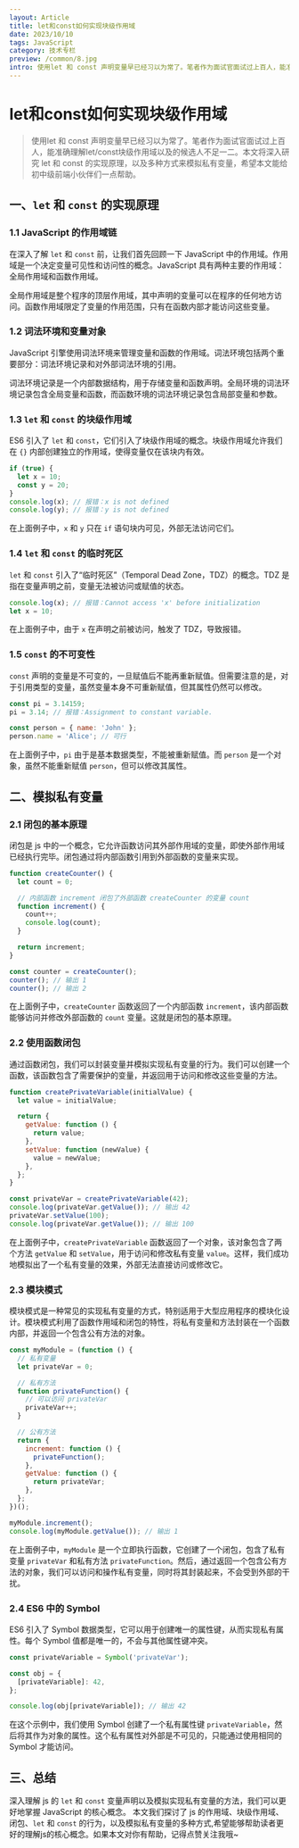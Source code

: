 ```yaml
---
layout: Article
title: let和const如何实现块级作用域
date: 2023/10/10
tags: JavaScript
category: 技术专栏
preview: /common/8.jpg
intro: 使用let 和 const 声明变量早已经习以为常了。笔者作为面试官面试过上百人，能准确理解let/const块级作用域以及的候选人不足一二。本文将深入研究 let 和 const 的实现原理，以及多种方式来模拟私有变量，希望本文能给初中级前端小伙伴们一点帮助。
---
```


# let和const如何实现块级作用域

>使用let 和 const 声明变量早已经习以为常了。笔者作为面试官面试过上百人，能准确理解let/const块级作用域以及的候选人不足一二。本文将深入研究 let 和 const 的实现原理，以及多种方式来模拟私有变量，希望本文能给初中级前端小伙伴们一点帮助。

## 一、`let` 和 `const` 的实现原理

### 1.1 JavaScript 的作用域链

在深入了解 `let` 和 `const` 前，让我们首先回顾一下 JavaScript 中的作用域。作用域是一个决定变量可见性和访问性的概念。JavaScript 具有两种主要的作用域：全局作用域和函数作用域。

全局作用域是整个程序的顶层作用域，其中声明的变量可以在程序的任何地方访问。函数作用域限定了变量的作用范围，只有在函数内部才能访问这些变量。

### 1.2 词法环境和变量对象

JavaScript 引擎使用词法环境来管理变量和函数的作用域。词法环境包括两个重要部分：词法环境记录和对外部词法环境的引用。

词法环境记录是一个内部数据结构，用于存储变量和函数声明。全局环境的词法环境记录包含全局变量和函数，而函数环境的词法环境记录包含局部变量和参数。

### 1.3 `let` 和 `const` 的块级作用域

ES6 引入了 `let` 和 `const`，它们引入了块级作用域的概念。块级作用域允许我们在 `{}` 内部创建独立的作用域，使得变量仅在该块内有效。

```javascript
if (true) {
  let x = 10;
  const y = 20;
}
console.log(x); // 报错：x is not defined
console.log(y); // 报错：y is not defined
```

在上面例子中，`x` 和 `y` 只在 `if` 语句块内可见，外部无法访问它们。

### 1.4 `let` 和 `const` 的临时死区

`let` 和 `const` 引入了“临时死区”（Temporal Dead Zone，TDZ）的概念。TDZ 是指在变量声明之前，变量无法被访问或赋值的状态。

```javascript
console.log(x); // 报错：Cannot access 'x' before initialization
let x = 10;
```

在上面例子中，由于 `x` 在声明之前被访问，触发了 TDZ，导致报错。

### 1.5 `const` 的不可变性

`const` 声明的变量是不可变的，一旦赋值后不能再重新赋值。但需要注意的是，对于引用类型的变量，虽然变量本身不可重新赋值，但其属性仍然可以修改。

```javascript
const pi = 3.14159;
pi = 3.14; // 报错：Assignment to constant variable.

const person = { name: 'John' };
person.name = 'Alice'; // 可行
```

在上面例子中，`pi` 由于是基本数据类型，不能被重新赋值。而 `person` 是一个对象，虽然不能重新赋值 `person`，但可以修改其属性。

## 二、模拟私有变量

### 2.1 闭包的基本原理

闭包是 js 中的一个概念，它允许函数访问其外部作用域的变量，即使外部作用域已经执行完毕。闭包通过将内部函数引用到外部函数的变量来实现。

```javascript
function createCounter() {
  let count = 0;

  // 内部函数 increment 闭包了外部函数 createCounter 的变量 count
  function increment() {
    count++;
    console.log(count);
  }

  return increment;
}

const counter = createCounter();
counter(); // 输出 1
counter(); // 输出 2
```

在上面例子中，`createCounter` 函数返回了一个内部函数 `increment`，该内部函数能够访问并修改外部函数的 `count` 变量。这就是闭包的基本原理。

### 2.2 使用函数闭包

通过函数闭包，我们可以封装变量并模拟实现私有变量的行为。我们可以创建一个函数，该函数包含了需要保护的变量，并返回用于访问和修改这些变量的方法。

```javascript
function createPrivateVariable(initialValue) {
  let value = initialValue;

  return {
    getValue: function () {
      return value;
    },
    setValue: function (newValue) {
      value = newValue;
    },
  };
}

const privateVar = createPrivateVariable(42);
console.log(privateVar.getValue()); // 输出 42
privateVar.setValue(100);
console.log(privateVar.getValue()); // 输出 100
```

在上面例子中，`createPrivateVariable` 函数返回了一个对象，该对象包含了两个方法 `getValue` 和 `setValue`，用于访问和修改私有变量 `value`。这样，我们成功地模拟出了一个私有变量的效果，外部无法直接访问或修改它。

### 2.3 模块模式

模块模式是一种常见的实现私有变量的方式，特别适用于大型应用程序的模块化设计。模块模式利用了函数作用域和闭包的特性，将私有变量和方法封装在一个函数内部，并返回一个包含公有方法的对象。

```javascript
const myModule = (function () {
  // 私有变量
  let privateVar = 0;

  // 私有方法
  function privateFunction() {
    // 可以访问 privateVar
    privateVar++;
  }

  // 公有方法
  return {
    increment: function () {
      privateFunction();
    },
    getValue: function () {
      return privateVar;
    },
  };
})();

myModule.increment();
console.log(myModule.getValue()); // 输出 1
```

在上面例子中，`myModule` 是一个立即执行函数，它创建了一个闭包，包含了私有变量 `privateVar` 和私有方法 `privateFunction`。然后，通过返回一个包含公有方法的对象，我们可以访问和操作私有变量，同时将其封装起来，不会受到外部的干扰。

### 2.4 ES6 中的 Symbol

ES6 引入了 Symbol 数据类型，它可以用于创建唯一的属性键，从而实现私有属性。每个 Symbol 值都是唯一的，不会与其他属性键冲突。

```javascript
const privateVariable = Symbol('privateVar');

const obj = {
  [privateVariable]: 42,
};

console.log(obj[privateVariable]); // 输出 42
```

在这个示例中，我们使用 Symbol 创建了一个私有属性键 `privateVariable`，然后将其作为对象的属性。这个私有属性对外部是不可见的，只能通过使用相同的 Symbol 才能访问。

## 三、总结

深入理解 js 的 `let` 和 `const` 变量声明以及模拟实现私有变量的方法，我们可以更好地掌握 JavaScript 的核心概念。
本文我们探讨了 js 的作用域、块级作用域、闭包、`let` 和 `const` 的行为，以及模拟私有变量的多种方式,希望能够帮助读者更好的理解js的核心概念。如果本文对你有帮助，记得点赞关注我哦~
